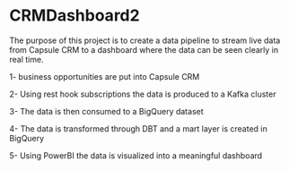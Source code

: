 # CRMDashboard2
The purpose of this project is to create a data pipeline to stream live data from Capsule CRM to a dashboard where the data can be seen clearly in real time. 

1- business opportunities are put into Capsule CRM

2- Using rest hook subscriptions the data is produced to a Kafka cluster

3- The data is then consumed to a BigQuery dataset

4- The data is transformed through DBT and a mart layer is created in BigQuery

5- Using PowerBI the data is visualized into a meaningful dashboard

